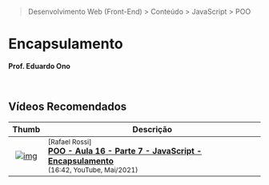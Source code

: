 > Desenvolvimento Web (Front-End) > Conteúdo > JavaScript > POO

# Encapsulamento

__Prof. Eduardo Ono__

&nbsp;

## Vídeos Recomendados

| Thumb | Descrição |
| :-: | --- |
| [![img](https://img.youtube.com/vi/FbuRUYa-3t8/default.jpg)](https://www.youtube.com/watch?v=FbuRUYa-3t8 "POO - Aula 16 - Parte 7 - JavaScript - Encapsulamento") | <sup>[Rafael Rossi]</sup><br>[__POO - Aula 16 - Parte 7 - JavaScript - Encapsulamento__](https://www.youtube.com/watch?v=FbuRUYa-3t8)<br><sub>(16:42, YouTube, Mai/2021)</sub>

<br>
